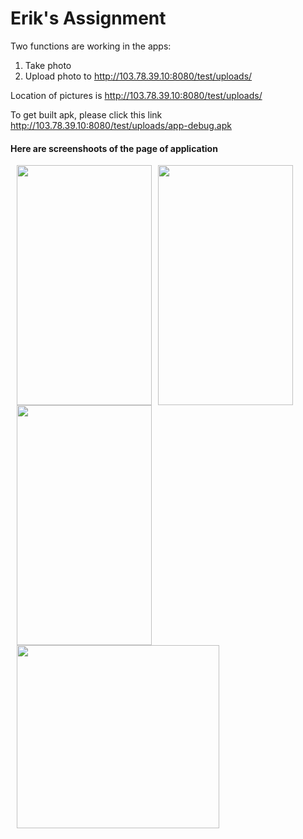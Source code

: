 # Erik's Assignment

Two functions are working in the apps:
1. Take photo
2. Upload photo to http://103.78.39.10:8080/test/uploads/

Location of pictures is http://103.78.39.10:8080/test/uploads/

To get built apk, please click this link http://103.78.39.10:8080/test/uploads/app-debug.apk

<h4>Here are screenshoots of the page of application</h4>

<img src="http://103.78.39.10:8080/test/1.jpg" width="216" height="384" style='float:left;margin-left:10px;border:1px solid #0000000'/>

<img src="http://103.78.39.10:8080/test/2_ok.jpg" width="216" height="384" style='float:left;margin-left:10px;border:1px solid #0000000'/>

<img src="http://103.78.39.10:8080/test/3.jpg" width="216" height="384" style='float:left;margin-left:10px;border:1px solid #0000000'/>

<img src="http://103.78.39.10:8080/test/4.jpg" width="324" height="293" style='float:left;margin-left:10px;border:1px solid #0000000'/>
